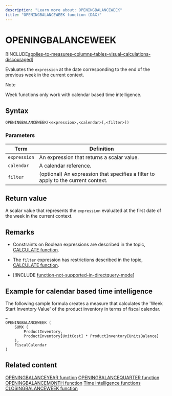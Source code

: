 ```yaml
---
description: "Learn more about: OPENINGBALANCEWEEK"
title: "OPENINGBALANCEWEEK function (DAX)"
---
```

# OPENINGBALANCEWEEK

[!INCLUDE[applies-to-measures-columns-tables-visual-calculations-discouraged](includes/applies-to-measures-columns-tables-visual-calculations-discouraged.md)]

Evaluates the `expression` at the date corresponding to the end of the previous week in the current context.

> [!NOTE]
> Week functions only work with calendar based time intelligence. 

## Syntax

```
OPENINGBALANCEWEEK(<expression>,<calendar>[,<filter>])
```

### Parameters

|Term|Definition|
|--------|--------------|
|`expression`|An expression that returns a scalar value.|
|`calendar`|A calendar reference.|
|`filter`|(optional) An expression that specifies a filter to apply to the current context.|

## Return value

A scalar value that represents the `expression` evaluated at the first date of the week in the current context.

## Remarks

- Constraints on Boolean expressions are described in the topic, [CALCULATE function](calculate-function-dax.md).

- The `filter` expression has restrictions described in the topic, [CALCULATE function](calculate-function-dax.md).

- [!INCLUDE [function-not-supported-in-directquery-mode](includes/function-not-supported-in-directquery-mode.md)]


## Example for calendar based time intelligence

The following sample formula creates a measure that calculates the 'Week Start Inventory Value' of the product inventory in terms of fiscal calendar.

```dax
=
OPENINGBALANCEWEEK (
    SUMX (
        ProductInventory,
        ProductInventory[UnitCost] * ProductInventory[UnitsBalance]
    ),
    FiscalCalendar
)
```

## Related content

[OPENINGBALANCEYEAR function](openingbalanceyear-function-dax.md)
[OPENINGBALANCEQUARTER function](openingbalancequarter-function-dax.md)
[OPENINGBALANCEMONTH function](openingbalancemonth-function-dax.md)
[Time intelligence functions](time-intelligence-functions-dax.md)
[CLOSINGBALANCEWEEK function](closingbalanceweek-function-dax.md)
